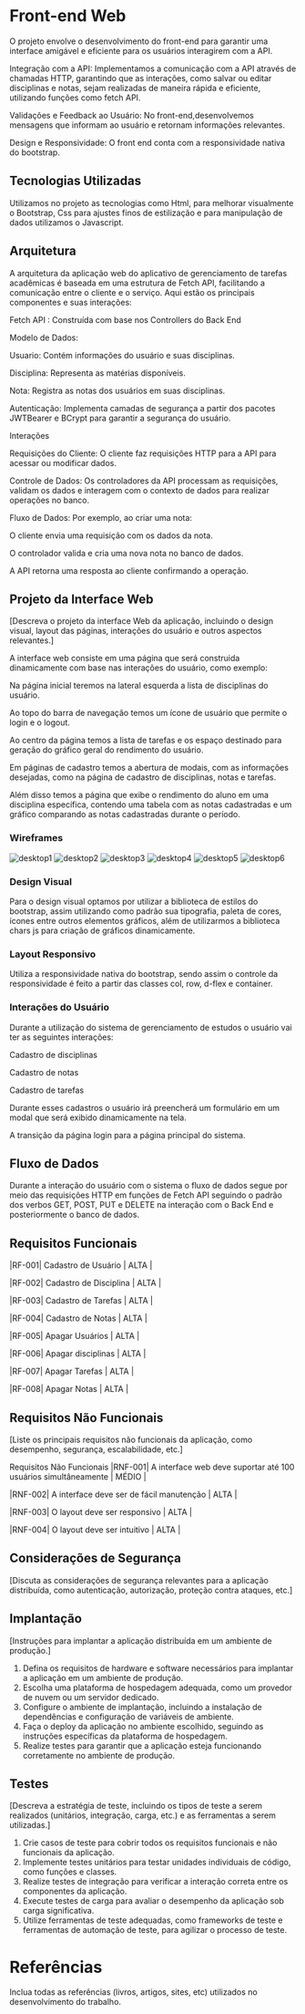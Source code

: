 # Front-end Web

O projeto envolve o desenvolvimento do front-end para garantir uma interface amigável e eficiente para os usuários interagirem com a API.

Integração com a API: Implementamos a comunicação com a API através de chamadas HTTP, garantindo que as interações, como salvar ou editar disciplinas e notas, sejam realizadas de maneira rápida e eficiente, utilizando funções como fetch API. 

Validações e Feedback ao Usuário: No front-end,desenvolvemos mensagens que informam ao usuário e retornam informações relevantes.

Design e Responsividade: O front end conta com a responsividade nativa do bootstrap.

## Tecnologias Utilizadas

Utilizamos no projeto as tecnologias como Html, para melhorar visualmente o Bootstrap, Css para ajustes finos de estilização e para manipulação de dados utilizamos o Javascript.

## Arquitetura

A arquitetura da aplicação web do aplicativo de gerenciamento de tarefas acadêmicas é baseada em uma estrutura de Fetch API, facilitando a comunicação entre o cliente e o serviço. Aqui estão os principais componentes e suas interações:

Fetch API : Construída com base nos Controllers do Back End

Modelo de Dados:

Usuario: Contém informações do usuário e suas disciplinas.

Disciplina: Representa as matérias disponíveis.

Nota: Registra as notas dos usuários em suas disciplinas.

Autenticação: Implementa camadas de segurança a partir dos pacotes JWTBearer e BCrypt para garantir a segurança do usuário.

Interações

Requisições do Cliente: O cliente faz requisições HTTP para a API para acessar ou modificar dados.

Controle de Dados: Os controladores da API processam as requisições, validam os dados e interagem com o contexto de dados para realizar operações no banco.

Fluxo de Dados: Por exemplo, ao criar uma nota:

O cliente envia uma requisição com os dados da nota.

O controlador valida e cria uma nova nota no banco de dados.

A API retorna uma resposta ao cliente confirmando a operação.

## Projeto da Interface Web
[Descreva o projeto da interface Web da aplicação, incluindo o design visual, layout das páginas, interações do usuário e outros aspectos relevantes.]

A interface web consiste em uma página que será construida dinamicamente com base nas interações do usuário, como exemplo: 

Na página inicial teremos na lateral esquerda a lista de disciplinas do usuário.

Ao topo do barra de navegação temos um ícone de usuário que permite o login e o logout.

Ao centro da página temos a lista de tarefas e os espaço destinado para geração do gráfico geral do rendimento do usuário.

Em páginas de cadastro temos a abertura de modais, com as informações desejadas, como na página de cadastro de disciplinas, notas e tarefas.

Além disso temos a página que exibe o rendimento do aluno em uma disciplina específica, contendo uma tabela com as notas cadastradas e um gráfico comparando as notas cadastradas durante o período.

### Wireframes

![desktop1](https://github.com/user-attachments/assets/afeecc2e-8dae-4822-857d-3bd35e0fb40c)
![desktop2](https://github.com/user-attachments/assets/ab68be52-b63c-484d-83ff-52923a0e9a94)
![desktop3](https://github.com/user-attachments/assets/ff311498-3c88-4766-9056-65886b0af36a)
![desktop4](https://github.com/user-attachments/assets/1da768ea-6d77-4bb0-88cd-fae1875af35c)
![desktop5](https://github.com/user-attachments/assets/e3692b71-963b-42ac-8c4a-5fa4c79668be)
![desktop6](https://github.com/user-attachments/assets/746c579b-21ef-409d-91d1-3e7f6516463a)



### Design Visual

Para o design visual optamos por utilizar a biblioteca de estilos do bootstrap, assim utilizando como padrão sua tipografia, paleta de cores, ícones entre outros elementos gráficos, além de utilizarmos a biblioteca chars js para criação de gráficos dinamicamente.

### Layout Responsivo

Utiliza a responsividade nativa do bootstrap, sendo assim o controle da responsividade é feito a partir das classes col, row, d-flex e container.

### Interações do Usuário

Durante a utilização do sistema de gerenciamento de estudos o usuário vai ter as seguintes interações:

Cadastro de disciplinas

Cadastro de notas

Cadastro de tarefas

Durante esses cadastros o usuário irá preencherá um formulário em um modal que será exibido dinamicamente na tela.

A transição da página login para a página principal do sistema.
## Fluxo de Dados

Durante a interação do usuário com o sistema o fluxo de dados segue por meio das requisições HTTP em funções de Fetch API seguindo o padrão dos verbos GET, POST, PUT e DELETE na interação com o Back End e posteriormente o banco de dados.

## Requisitos Funcionais

|RF-001| Cadastro de Usuário | ALTA |

|RF-002| Cadastro de Disciplina | ALTA |

|RF-003| Cadastro de Tarefas | ALTA |

|RF-004| Cadastro de Notas | ALTA |

|RF-005| Apagar Usuários | ALTA |

|RF-006| Apagar disciplinas | ALTA |

|RF-007| Apagar Tarefas | ALTA |

|RF-008| Apagar Notas | ALTA |

## Requisitos Não Funcionais

[Liste os principais requisitos não funcionais da aplicação, como desempenho, segurança, escalabilidade, etc.]

Requisitos Não Funcionais
|RNF-001| A interface web deve suportar até 100 usuários simultâneamente | MÉDIO |

|RNF-002| A interface deve ser de fácil manutenção | ALTA |

|RNF-003| O layout deve ser responsivo | ALTA |

|RNF-004| O layout deve ser intuitivo | ALTA |


## Considerações de Segurança

[Discuta as considerações de segurança relevantes para a aplicação distribuída, como autenticação, autorização, proteção contra ataques, etc.]


## Implantação

[Instruções para implantar a aplicação distribuída em um ambiente de produção.]

1. Defina os requisitos de hardware e software necessários para implantar a aplicação em um ambiente de produção.
2. Escolha uma plataforma de hospedagem adequada, como um provedor de nuvem ou um servidor dedicado.
3. Configure o ambiente de implantação, incluindo a instalação de dependências e configuração de variáveis de ambiente.
4. Faça o deploy da aplicação no ambiente escolhido, seguindo as instruções específicas da plataforma de hospedagem.
5. Realize testes para garantir que a aplicação esteja funcionando corretamente no ambiente de produção.

## Testes

[Descreva a estratégia de teste, incluindo os tipos de teste a serem realizados (unitários, integração, carga, etc.) e as ferramentas a serem utilizadas.]

1. Crie casos de teste para cobrir todos os requisitos funcionais e não funcionais da aplicação.
2. Implemente testes unitários para testar unidades individuais de código, como funções e classes.
3. Realize testes de integração para verificar a interação correta entre os componentes da aplicação.
4. Execute testes de carga para avaliar o desempenho da aplicação sob carga significativa.
5. Utilize ferramentas de teste adequadas, como frameworks de teste e ferramentas de automação de teste, para agilizar o processo de teste.

# Referências

Inclua todas as referências (livros, artigos, sites, etc) utilizados no desenvolvimento do trabalho.
